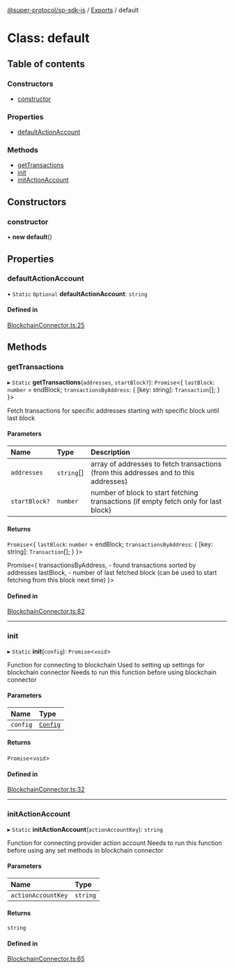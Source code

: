 [@super-protocol/sp-sdk-js](../README.md) / [Exports](../modules.md) / default

# Class: default

## Table of contents

### Constructors

- [constructor](default.md#constructor)

### Properties

- [defaultActionAccount](default.md#defaultactionaccount)

### Methods

- [getTransactions](default.md#gettransactions)
- [init](default.md#init)
- [initActionAccount](default.md#initactionaccount)

## Constructors

### constructor

• **new default**()

## Properties

### defaultActionAccount

▪ `Static` `Optional` **defaultActionAccount**: `string`

#### Defined in

[BlockchainConnector.ts:25](https://github.com/Super-Protocol/sp-sdk-js/blob/bf0e5d1/src/BlockchainConnector.ts#L25)

## Methods

### getTransactions

▸ `Static` **getTransactions**(`addresses`, `startBlock?`): `Promise`<{ `lastBlock`: `number` = endBlock; `transactionsByAddress`: { [key: string]: `Transaction`[];  }  }\>

Fetch transactions for specific addresses starting with specific block until last block

#### Parameters

| Name | Type | Description |
| :------ | :------ | :------ |
| `addresses` | `string`[] | array of addresses to fetch transactions (from this addresses and to this addresses) |
| `startBlock?` | `number` | number of block to start fetching transactions (if empty fetch only for last block) |

#### Returns

`Promise`<{ `lastBlock`: `number` = endBlock; `transactionsByAddress`: { [key: string]: `Transaction`[];  }  }\>

Promise<{
  transactionsByAddress, - found transactions sorted by addresses
  lastBlock, - number of last fetched block (can be used to start fetching from this block next time)
}>

#### Defined in

[BlockchainConnector.ts:82](https://github.com/Super-Protocol/sp-sdk-js/blob/bf0e5d1/src/BlockchainConnector.ts#L82)

___

### init

▸ `Static` **init**(`config`): `Promise`<`void`\>

Function for connecting to blockchain
Used to setting up settings for blockchain connector
Needs to run this function before using blockchain connector

#### Parameters

| Name | Type |
| :------ | :------ |
| `config` | [`Config`](../modules.md#config) |

#### Returns

`Promise`<`void`\>

#### Defined in

[BlockchainConnector.ts:32](https://github.com/Super-Protocol/sp-sdk-js/blob/bf0e5d1/src/BlockchainConnector.ts#L32)

___

### initActionAccount

▸ `Static` **initActionAccount**(`actionAccountKey`): `string`

Function for connecting provider action account
Needs to run this function before using any set methods in blockchain connector

#### Parameters

| Name | Type |
| :------ | :------ |
| `actionAccountKey` | `string` |

#### Returns

`string`

#### Defined in

[BlockchainConnector.ts:65](https://github.com/Super-Protocol/sp-sdk-js/blob/bf0e5d1/src/BlockchainConnector.ts#L65)
